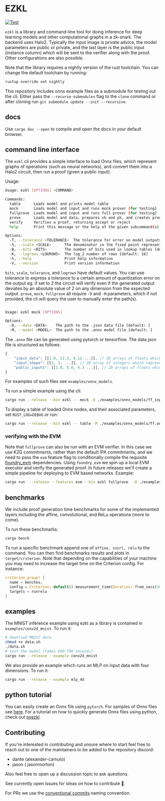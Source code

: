 # EZKL

[![Test](https://github.com/zkonduit/ezkl/workflows/Rust/badge.svg)](https://github.com/zkonduit/ezkl/actions?query=workflow%3ARust)

`ezkl` is a library and command-line tool for doing inference for deep learning models and other computational graphs in a zk-snark. The backend uses Halo2.  Typically the input image is private advice, the model parameters are public or private, and the last layer is the public input (instance column) which will be sent to the verifier along with the proof. Other configurations are also possible.

Note that the library requires a nightly version of the rust toolchain. You can change the default toolchain by running:

```bash
rustup override set nightly         
```

This repository includes onnx example files as a submodule for testing out the cli. Either pass the `--recurse-submodules` flag to the `clone` command or after cloning run `git submodule update --init --recursive`. 

## docs

Use `cargo doc --open` to compile and open the docs in your default browser.

## command line interface

The `ezkl` cli provides a simple interface to load Onnx files, which represent graphs of operations (such as neural networks), and convert them into a Halo2 circuit, then run a proof (given a public input).

Usage:

```bash
Usage: ezkl [OPTIONS] <COMMAND>

Commands:
  table      Loads model and prints model table
  mock       Loads model and input and runs mock prover (for testing)
  fullprove  Loads model and input and runs full prover (for testing)
  prove      Loads model and data, prepares vk and pk, and creates proof, saving proof in --output
  verify     Verifies a proof, returning accept or reject
  help       Print this message or the help of the given subcommand(s)

Options:
  -T, --tolerance <TOLERANCE>  The tolerance for error on model outputs [default: 0]
  -S, --scale <SCALE>      The denominator in the fixed point representation used when quantizing [default: 7]
  -B, --bits <BITS>        The number of bits used in lookup tables [default: 14]
  -K, --logrows <LOGROWS>  The log_2 number of rows [default: 16]
  -h, --help               Print help information
  -V, --version            Print version information
```

`bits`, `scale`, `tolerance`, and `logrows` have default values. You can use tolerance to express a tolerance to a certain amount of quantization error on the output eg. if set to 2 the circuit will verify even if the generated output deviates by an absolute value of 2 on any dimension from the expected output. `prove`, `mock`, `fullprove` all require `-D` and `-M` parameters, which if not provided, the cli will query the user to manually enter the path(s).

```bash

Usage: ezkl mock [OPTIONS]

Options:
  -D, --data <DATA>    The path to the .json data file [default: ]
  -M, --model <MODEL>  The path to the .onnx model file [default: ]

```

The `.onnx` file can be generated using pytorch or tensorflow. The data json file is structured as follows:

```javascript
{
    "input_data": [[1.0, 22.2, 0.12 ...]], // 2D arrays of floats which represents the (private) inputs we run the proof on
    "input_shape": [[3, 3, ...]], // 2D array of integers which represents the shapes of model inputs (excluding batch size)
    "public_inputs": [[1.0, 5.0, 6.3 ...]], // 2D arrays of floats which represents the public inputs (model outputs for now)
}
```

For examples of such files see `examples/onnx_models`.

To run a simple example using the cli:

```bash
cargo run --release --bin ezkl -- mock -D ./examples/onnx_models/ff_input.json -M ./examples/onnx_models/ff.onnx
```

To display a table of loaded Onnx nodes, and their associated parameters, set `RUST_LOG=DEBUG` or run:

```bash
cargo run --release --bin ezkl -- table -M ./examples/onnx_models/ff.onnx

```
### verifying with the EVM

Note that `fullprove` can also be run with an EVM verifier. In this case we use KZG commitments, rather than the default IPA commitments, and we need to pass the `evm` feature flag to conditionally compile the requisite [foundry_evm](https://github.com/foundry-rs/foundry) dependencies. Using `foundry_evm` we spin up a local EVM executor and verify the generated proof. In future releases we'll create a simple pipeline for deploying to EVM based networks.
Example:

```bash
cargo run  --release --features evm --bin ezkl fullprove  -D ./examples/onnx_models/ff_input.json -M ./examples/onnx_models/ff.onnx --pfsys kzg
```

## benchmarks

We include proof generation time benchmarks for some of the implemented layers including the affine, convolutional, and ReLu operations (more to come).

To run these benchmarks:

```bash
cargo bench
```

To run a specific benchmark append one of `affine, cnvrl, relu` to the command. You can then find benchmarks results and plots in `target/criterion`. Note that depending on the capabilities of your machine you may need to increase the target time on the Criterion config. For instance:

```rust
criterion_group! {
  name = benches;
  config = Criterion::default().measurement_time(Duration::from_secs(10));
  targets = runrelu
}
```

## examples

The MNIST inference example using ezkl as a library is contained in `examples/conv2d_mnist`. To run it:

```bash
# download MNIST data
chmod +x data.sh
./data.sh
# test the model (takes 600-700 seconds)
cargo run --release --example conv2d_mnist
```

We also provide an example which runs an MLP on input data with four dimensions. To run it:

```bash
cargo run --release --example mlp_4d
```

## python tutorial

You can easily create an Onnx file using `pytorch`. For samples of Onnx files see [here](https://github.com/zkonduit/onnx-examples). For a tutorial on how to quickly generate Onnx files using python, check out [pyezkl](https://github.com/zkonduit/pyezkl). 

## Contributing

If you're interested in contributing and unsure where to start feel free to reach out to one of the maintainers to be added to the repository discord:  

* dante (alexander-camuto)
* jason ( jasonmorton)

Also feel free to open up a discussion topic to ask questions. 

See currently open issues for ideas on how to contribute 🔧. 

For PRs we use the [conventional commits](https://www.conventionalcommits.org/en/v1.0.0/) naming convention. 

